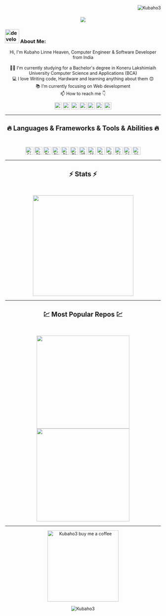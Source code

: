 <img align="right" src="https://visitor-badge.laobi.icu/badge?page_id=KUBAHO3/Kubaho3" alt="Kubaho3">    
<!-- [![Typing SVG](https://readme-typing-svg.herokuapp.com?center=true&lines=This+is+HalemoGPA;Nice+to+meet+you+%F0%9F%91%8B)](https://git.io/typing-svg)       -->

<h1 align="center">
  <a href="https://git.io/typing-svg">
    <img src="https://readme-typing-svg.herokuapp.com/?lines=This+is+KUBAHO+LINNE+Heaven;Nice+to+meet+you+%F0%9F%91%8B&center=true&size=25">
  </a>
</h1>
   
###  <img src="/images/Developer.gif" alt="developer gif"  height="45px">  About Me:
<p align="center">
  Hi, I'm Kubaho Linne Heaven, Computer Engineer & Software Developer from India
  <br>
  <br>
  👨‍🎓 I'm currently studying for a Bachelor's degree in Koneru Lakshimiaih University Computer Science and Applications (BCA)
  <br>
  💻 I love Writing code, Hardware and learning anything about them 😊
  <br>
  📚 I’m currently focusing on Web development 
  <br>
  📫 How to reach me 👇
</p>
<p align="center"> <a href="https://www.linkedin.com/in/kubaho-linne-heaven/"><img src="https://img.shields.io/badge/linkedin-%230077B5.svg?&style=for-the-badge&logo=linkedin&logoColor=white" height=23></a> <a href="mailto:kubaholinne@gmail.com"><img src="https://img.shields.io/badge/Gmail-D14836?style=for-the-badge&logo=gmail&logoColor=white" height=23></a> <a href="http://wa.me//916302438940"><img src="https://img.shields.io/badge/WhatsApp-25D366?style=for-the-badge&logo=whatsapp&logoColor=white" height=23></a> <a href="https://www.facebook.com/profile.php?id=100005327807665"><img src="https://img.shields.io/badge/Facebook-1877F2?style=for-the-badge&logo=facebook&logoColor=white" height=23></a> <a href="https://github.com/KUBAHO3"><img src="https://img.shields.io/badge/GitHub-100000?style=for-the-badge&logo=github&logoColor=white" height=23></a> <a href="https://www.youtube.com/channel/UCUjCinvwMEjdzq53fUJR1NA"><img src="https://img.shields.io/badge/YouTube-FF0000?style=for-the-badge&logo=youtube&logoColor=white" height=23></a> <a href="https://t.me/Linne_Heaven"><img src="https://img.shields.io/badge/Telegram-2CA5E0?style=for-the-badge&logo=telegram&logoColor=white" height=23></a></p>
<hr>
<h2 align="center">🔥 Languages & Frameworks & Tools & Abilities 🔥</h2><br>
<p align="center">
<!--   <code><img title="C" height="25" src="images/c.svg"></code> -->
  <code><img title="C++" height="25" src="images/cpp.svg"></code>
  <code><img title="Problem Solving" height="25" src="images/problemSolving.png"></code>
<!--   <code><img title="C#" height="25" src="images/cSharp.svg"></code> -->
  <code><img title="Python" height="25" src="images/python-original.svg"></code>
  <code><img title="Numpy" height="25" src="images/numpy.svg"></code>
  <code><img title="Pandas" height="25" src="images/pandas.svg"></code>
  <code><img title="Matplotlib" height="25" src="images/matplotlib.svg"></code>
  <code><img title="HTML5" height="25" src="images/html5.svg"></code>
  <code><img title="CSS" height="25" src="images/css.svg"></code>
  <code><img title="Javascript" height="25" src="images/javascript.svg"></code>
  <code><img title="JSON" height="25" src="images/json.svg"></code>
  <code><img title="Git" height="25" src="images/git-original.svg"></code>
  <code><img title="GitHub" height="25" src="images/github.svg"></code>
  <code><img title="Visual Studio Code" height="25" src="images/vscode.png"></code>
<!--   <code><img title="Microsoft Visual Studio" height="25" src="images/visualstudio.png"></code> -->
</p>
<hr>

<h2 align="center">⚡ Stats ⚡</h2>
<br>



<p align="center">
<a href="https://github.com/KUBAHO3/">
      <img width=325  src="https://github-readme-stats.vercel.app/api/top-langs/?username=KUBAHO3&hide=c%23,powershell,Mathematica,Ruby,Objective-C,Objective-C%2b%2b,Cuda&title_color=61dafb&text_color=ffffff&icon_color=61dafb&bg_color=20232a&langs_count=8&layout=compact&border_color=61dafb&hide_border=true" />
 </a>
</p>

<hr>
<h2 align="center">💹 Most Popular Repos 💹</h2>
<br>
<p align="center">
<a href="https://github.com/KUBAHO3/React-confusionRestourant/">
  <img width=300 align="center" src="https://github-readme-stats.vercel.app/api/pin/?username=KUBAHO3&repo=React-confusionRestourant&title_color=ffffff&text_color=c9cacc&icon_color=2bbc8a&bg_color=1d1f21" />
</a>   
  
<a href="https://github.com/KUBAHO3/Python-Django-Auth/">
  <img width=300 align="center" src="https://github-readme-stats.vercel.app/api/pin/?username=KUBAHO3&repo=Python-Django-Auth&title_color=ffffff&text_color=c9cacc&icon_color=2bbc8a&bg_color=1d1f21" />
</a>    

</p>

<hr>
<p align="center">
  <a href="https://www.buymeacoffee.com/kubaho3" target="_blank" ><img src="https://www.buymeacoffee.com/assets/img/custom_images/orange_img.png" alt="Kubaho3 buy me a coffee" width="230"></a>
</p>

<p  align="center">
<img src="https://visitor-badge.laobi.icu/badge?page_id=KUBAHO3/Kubaho3" alt="Kubaho3"/>       
</p>

